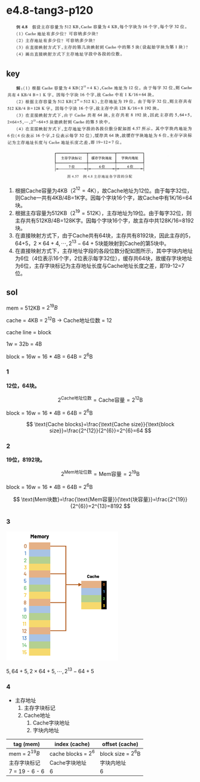 
# e4.8-tang3-p120

![](assets/e4.8-tang3-p120.png)

## key

![](assets/e4.8-tang3-p120-key.png)

1. 根据Cache容量为4KB（$2^{12}=4$K），故Cache地址为12位。由于每字32位，则Cache一共有4KB/4B=1K字。因每个字块16个字，故Cache中有1K/16=64块。
2. 根据主存容量为512KB（$2^{19}=512$K），主存地址为19位。由于每字32位，则主存共有512KB/4B=128K字。因每个字块16个字，故主存中共128K/16=8192块。
3. 在直接映射方式下，由于Cache共有64块，主存共有8192块，因此主存的5，64+5，$2\times64+4,\cdots,2^{13}-64+5$块能映射到Cache的第5块中。
4. 在直接映射方式下，主存地址字段的各段位数分配如图所示，其中字块内地址为6位（4位表示16个字，2位表示每字32位），缓存共64块，故缓存字块地址为6位，主存字块标记为主存地址长度与Cache地址长度之差，即19-12=7位。

## sol

mem = 512KB = $2^{19}B$

cache = 4KB = $2^{12}$B -> Cache地址位数 = 12

cache line = block

1w = 32b = 4B

block = 16w = 16 * 4B = 64B = $2^6$B

### 1

**12位，64块。**

$$
2^{\text{Cache地址位数}}=\text{Cache容量}=2^{12}\text{B}
$$

block = 16w = 16 * 4B = 64B = $2^6$B

$$
\text{Cache blocks}=\frac{\text{Cache size}}{\text{block size}}=\frac{2^{12}}{2^{6}}=2^{6}=64
$$

### 2

**19位，8192块。**

$$
2^{\text{Mem地址位数}}=\text{Mem容量}=2^{19}\text{B}
$$

block = 16w = 16 * 4B = 64B = $2^6$B

$$
\text{Mem块数}=\frac{\text{Mem容量}}{\text{块容量}}=\frac{2^{19}}{2^{6}}=2^{13}=8192
$$

### 3

![](../../assets/direct1.png)

$5, 64+5,2\times 64+5,\cdots, 2^{13}-64+5$

### 4

- 主存地址
	1. 主存字块标记
	2. Cache地址
		1. Cache字块地址
		2. 字块内地址

| tag (mem)       | index (cache)          | offset (cache)        |
| --------------- | ---------------------- | --------------------- |
| mem = $2^{19}B$ | cache blocks = $2^{6}$ | block size = $2^{6}$B |
| 主存字块标记          | Cache字块地址              | 字块内地址                 |
| 7 = 19 - 6 - 6  | 6                      | 6                     |


 